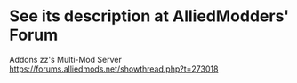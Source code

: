 See its description at AlliedModders' Forum
=============================

Addons zz's Multi-Mod Server
https://forums.alliedmods.net/showthread.php?t=273018




